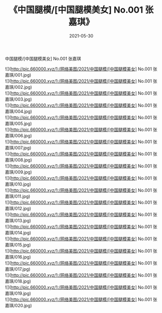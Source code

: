 ﻿---
layout: post
title:  《中国腿模/[中国腿模美女] No.001 张嘉琪》
date:   2021-05-30
img: http://pic.660000.xyz/1:/网络美图/2021/中国腿模/[中国腿模美女] No.001 张嘉琪/000.jpg
categories: [美女, 清纯, 唯美]
---

中国腿模/[中国腿模美女] No.001 张嘉琪

 ![](http://pic.660000.xyz/1:/网络美图/2021/中国腿模/[中国腿模美女] No.001 张嘉琪/001.jpg) <br>![](http://pic.660000.xyz/1:/网络美图/2021/中国腿模/[中国腿模美女] No.001 张嘉琪/002.jpg) <br>![](http://pic.660000.xyz/1:/网络美图/2021/中国腿模/[中国腿模美女] No.001 张嘉琪/003.jpg) <br>![](http://pic.660000.xyz/1:/网络美图/2021/中国腿模/[中国腿模美女] No.001 张嘉琪/004.jpg) <br>![](http://pic.660000.xyz/1:/网络美图/2021/中国腿模/[中国腿模美女] No.001 张嘉琪/005.jpg) <br>![](http://pic.660000.xyz/1:/网络美图/2021/中国腿模/[中国腿模美女] No.001 张嘉琪/006.jpg) <br>![](http://pic.660000.xyz/1:/网络美图/2021/中国腿模/[中国腿模美女] No.001 张嘉琪/007.jpg) <br>![](http://pic.660000.xyz/1:/网络美图/2021/中国腿模/[中国腿模美女] No.001 张嘉琪/008.jpg) <br>![](http://pic.660000.xyz/1:/网络美图/2021/中国腿模/[中国腿模美女] No.001 张嘉琪/009.jpg) <br>![](http://pic.660000.xyz/1:/网络美图/2021/中国腿模/[中国腿模美女] No.001 张嘉琪/010.jpg) <br>![](http://pic.660000.xyz/1:/网络美图/2021/中国腿模/[中国腿模美女] No.001 张嘉琪/011.jpg) <br>![](http://pic.660000.xyz/1:/网络美图/2021/中国腿模/[中国腿模美女] No.001 张嘉琪/012.jpg) <br>![](http://pic.660000.xyz/1:/网络美图/2021/中国腿模/[中国腿模美女] No.001 张嘉琪/013.jpg) <br>![](http://pic.660000.xyz/1:/网络美图/2021/中国腿模/[中国腿模美女] No.001 张嘉琪/014.jpg) <br>![](http://pic.660000.xyz/1:/网络美图/2021/中国腿模/[中国腿模美女] No.001 张嘉琪/015.jpg) <br>![](http://pic.660000.xyz/1:/网络美图/2021/中国腿模/[中国腿模美女] No.001 张嘉琪/016.jpg) <br>![](http://pic.660000.xyz/1:/网络美图/2021/中国腿模/[中国腿模美女] No.001 张嘉琪/017.jpg) <br>![](http://pic.660000.xyz/1:/网络美图/2021/中国腿模/[中国腿模美女] No.001 张嘉琪/018.jpg) <br>![](http://pic.660000.xyz/1:/网络美图/2021/中国腿模/[中国腿模美女] No.001 张嘉琪/019.jpg) <br>![](http://pic.660000.xyz/1:/网络美图/2021/中国腿模/[中国腿模美女] No.001 张嘉琪/020.jpg) <br>